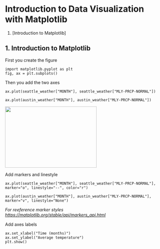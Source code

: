 # Introduction to Data Visualization with Matplotlib 
1. [Introduction to Matplotlib]
## 1. Introduction to Matplotlib
First you create the figure
```
import matplotlib.pyplot as plt 
fig, ax = plt.subplots()
```
Then you add the two axes
```
ax.plot(seattle_weather["MONTH"], seattle_weather["MLY-PRCP-NORMAL"])          
```
```
ax.plot(austin_weather["MONTH"], austin_weather["MLY-PRCP-NORMAL"])

```
<img src="https://user-images.githubusercontent.com/43359238/197881195-5e3850d5-513c-4e45-908f-373906283367.png" width="300" height="200">

Add markers and linestyle
```
ax.plot(seattle_weather["MONTH"], seattle_weather["MLY-PRCP-NORMAL"], marker="o", linestyle="--", color="r")          
```
```
ax.plot(austin_weather["MONTH"], austin_weather["MLY-PRCP-NORMAL"], marker="v", linestyle="None")

```
*For reeference marker styles https://matplotlib.org/stable/api/markers_api.html*

Add axes labels
```
ax.set_xlabel("Time (months)")
ax.set_ylabel("Average temperature")
plt.show()
```
